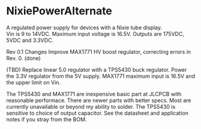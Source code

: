 # NixiePowerAlternate
A regulated power supply for devices with a Nixie tube display.  
Vin is 9 to 14VDC.  Maximum input voltage is 16.5V. 
Outputs are 175VDC, 5VDC and 3.3VDC. 

Rev 0.1 Changes
Improve MAX1771 HV boost regulator, correcting errors in Rev. 0.  (done)

(TBD) Replace linear 5.0 regulator with a TPS5430 buck regulator.  Power the 3.3V regulator from the 5V supply. 
MAX1771 maximum input is 16.5V and the upper limit on Vin.

The TPS5430 and MAX1771 are inexpensive basic part at JLCPCB with reasonable performace. There are newer parts with better specs. Most are currently unavailable or beyond my ability to solder.
The TPS5430 is sensitive to choice of output capacitor. See the datasheet and application notes if you stray from the BOM. 

